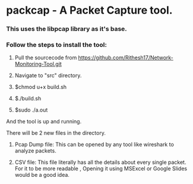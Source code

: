 # packcap - A Packet Capture tool.

### This uses the libpcap library as it's base.


### Follow the steps to install the tool:

1. Pull the sourcecode from https://github.com/Rithesh17/Network-Monitoring-Tool.git

2. Navigate to "src" directory.

3. $chmod u+x build.sh

4. $./build.sh

5. $sudo ./a.out

And the tool is up and running.


There will be 2 new files in the directory.
1. Pcap Dump file: This can be opened by any tool like wireshark to analyze packets.

2. CSV file: This file literally has all the details about every single packet. For it to be more readable , Opening it using MSExcel or Google Slides would be a good idea.
